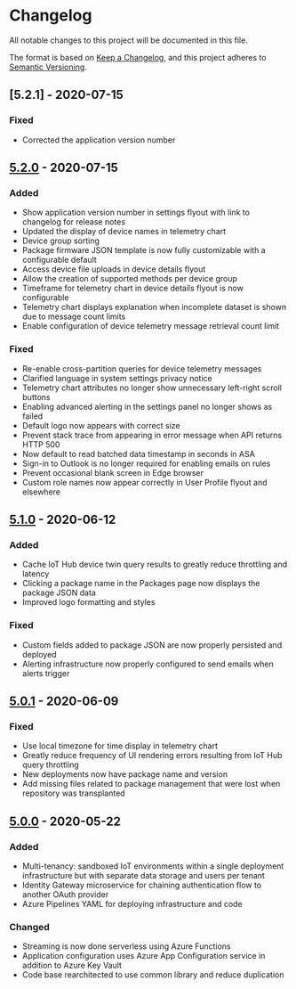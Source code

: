 # Changelog
All notable changes to this project will be documented in this file.

The format is based on [Keep a Changelog](https://keepachangelog.com/en/1.0.0/),
and this project adheres to [Semantic Versioning](https://semver.org/spec/v2.0.0.html).

<!---
To easily get a list of committed changes between current master and the previous release use:
git log --oneline --no-decorate --topo-order ^<previousRelease> master
where <previousRelease> is the release name e.g 5.1.0
-->
## [5.2.1] - 2020-07-15
### Fixed
- Corrected the application version number

## [5.2.0] - 2020-07-15
### Added
- Show application version number in settings flyout with link to changelog for release notes
- Updated the display of device names in telemetry chart
- Device group sorting
- Package firmware JSON template is now fully customizable with a configurable default
- Access device file uploads in device details flyout
- Allow the creation of supported methods per device group
- Timeframe for telemetry chart in device details flyout is now configurable
- Telemetry chart displays explanation when incomplete dataset is shown due to message count limits
- Enable configuration of device telemetry message retrieval count limit

### Fixed
- Re-enable cross-partition queries for device telemetry messages
- Clarified language in system settings privacy notice
- Telemetry chart attributes no longer show unnecessary left-right scroll buttons
- Enabling advanced alerting in the settings panel no longer shows as failed
- Default logo now appears with correct size
- Prevent stack trace from appearing in error message when API returns HTTP 500
- Now default to read batched data timestamp in seconds in ASA
- Sign-in to Outlook is no longer required for enabling emails on rules
- Prevent occasional blank screen in Edge browser
- Custom role names now appear correctly in User Profile flyout and elsewhere

## [5.1.0] - 2020-06-12
### Added
- Cache IoT Hub device twin query results to greatly reduce throttling and latency
- Clicking a package name in the Packages page now displays the package JSON data
- Improved logo formatting and styles

### Fixed
- Custom fields added to package JSON are now properly persisted and deployed
- Alerting infrastructure now properly configured to send emails when alerts trigger

## [5.0.1] - 2020-06-09
### Fixed
- Use local timezone for time display in telemetry chart
- Greatly reduce frequency of UI rendering errors resulting from IoT Hub query throttling
- New deployments now have package name and version
- Add missing files related to package management that were lost when repository was transplanted

## [5.0.0] - 2020-05-22
### Added
- Multi-tenancy: sandboxed IoT environments within a single deployment infrastructure but with separate data storage and users per tenant
- Identity Gateway microservice for chaining authentication flow to another OAuth provider
- Azure Pipelines YAML for deploying infrastructure and code

### Changed
- Streaming is now done serverless using Azure Functions
- Application configuration uses Azure App Configuration service in addition to Azure Key Vault
- Code base rearchitected to use common library and reduce duplication

[5.2.0]: https://github.com/3mcloud/azure-iot-platform-dotnet/releases/tag/5.2.0
[5.1.0]: https://github.com/3mcloud/azure-iot-platform-dotnet/releases/tag/5.1.0
[5.0.1]: https://github.com/3mcloud/azure-iot-platform-dotnet/releases/tag/5.0.1
[5.0.0]: https://github.com/3mcloud/azure-iot-platform-dotnet/releases/tag/5.0.0